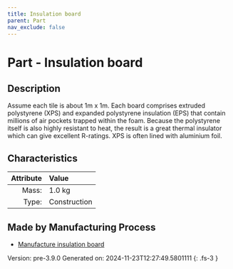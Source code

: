 ```yaml
---
title: Insulation board
parent: Part
nav_exclude: false
---
```

# Part - Insulation board

## Description
Assume each tile is about 1m x 1m. Each board comprises extruded polystyrene (XPS) &#10;&#9;&#9;and expanded polystyrene insulation (EPS) that contain millions of air pockets trapped &#10;&#9;&#9;within the foam. Because the polystyrene itself is also highly resistant to heat, &#10;&#9;&#9;the result is a great thermal insulator which can give excellent R-ratings. &#10;&#9;&#9;XPS is often lined with aluminium foil. 

## Characteristics

| Attribute      | Value |
|--------:|:------|
|Mass:|1.0 kg|
|Type:|Construction|

## Made by Manufacturing Process

- [Manufacture insulation board](../process/manufacture-insulation-board.html)



Version: pre-3.9.0 Generated on: 2024-11-23T12:27:49.5801111
{: .fs-3 }

